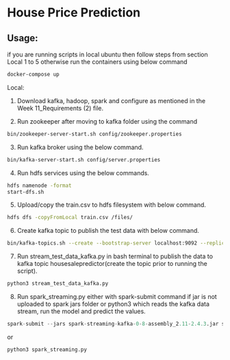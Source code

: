 # House Price Prediction


## Usage:

if you are running scripts in local ubuntu then follow steps from section Local 1 to 5 otherwise run the containers using below command
```bash
docker-compose up
```
Local:
 
1. Download kafka, hadoop, spark and configure as mentioned in the Week 11_Requirements (2) file. 

2. Run zookeeper after moving to kafka folder using the command 

```bash
bin/zookeeper-server-start.sh config/zookeeper.properties
```
3. Run kafka broker using the below command.

```bash
bin/kafka-server-start.sh config/server.properties
```
4. Run hdfs services using the below commands. 

```bash
hdfs namenode -format
start-dfs.sh
```
5. Upload/copy the train.csv to hdfs filesystem with below command.
```bash
hdfs dfs -copyFromLocal train.csv /files/
```

6. Create kafka topic to publish the test data with below command.

```bash
bin/kafka-topics.sh --create --bootstrap-server localhost:9092 --replication-factor 1 --partitions 1 --topic housesalepredictor
```
7. Run stream_test_data_kafka.py in bash terminal to publish the data to kafka topic housesalepredictor(create the topic prior to running the script).

```bash
python3 stream_test_data_kafka.py
```

8. Run spark_streaming.py either with spark-submit command  if jar is not uploaded to spark jars folder or python3 which reads the kafka data stream, run the model and predict the values.

```python
spark-submit --jars spark-streaming-kafka-0-8-assembly_2.11-2.4.3.jar spark_streaming.py
```
or

```python
python3 spark_streaming.py
```
